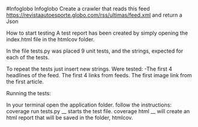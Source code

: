 #Infoglobo
Infoglobo
Create a crawler that reads this feed https://revistaautoesporte.globo.com/rss/ultimas/feed.xml and return a Json

How to start testing
A test report has been created by simply opening the index.html file in the htmlcov folder.

In the file tests.py was placed 9 unit tests, and the strings, expected for each of the tests.

To repeat the tests just insert new strings.
Were tested:
-The first 4 headlines of the feed.
The first 4 links from feeds.
The first image link from the first article.


Running the tests:

In your terminal open the application folder.
follow the instructions:
coverage run tests.py __ starts the test file.
coverage html __ will create an html report that will be saved in the folder, htmlcov.
